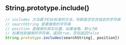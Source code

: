 
## String.prototype.include()
```js
// includes 方法属于ES6标准的方法，判断是否包含指定的字符串
// searchString 是要搜索的字符串
// position 是搜索的其实位置，如果省略，默认为0
// 如果找到搜索的字符串，返回true，否则返回false
String.prototype.includes(searchString[, position])
```